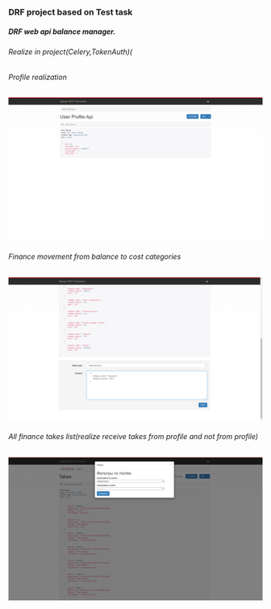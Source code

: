 <h3>DRF project based on Test task</h3>
<h5>DRF web api balance manager.</h5>
<h6>Realize in project(Celery,TokenAuth)(</h6>
<h6>Profile realization</h6>
<img src = 'scr.png'>
<h6>Finance movement from balance to cost categories</h6>
<img src = 'scr2.png'>
<h6>All finance takes list(realize receive takes from profile and not from profile)</h6>
<img src = 'scr3.png'>
